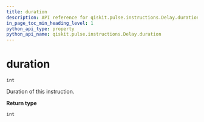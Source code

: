 ```yaml
---
title: duration
description: API reference for qiskit.pulse.instructions.Delay.duration
in_page_toc_min_heading_level: 1
python_api_type: property
python_api_name: qiskit.pulse.instructions.Delay.duration
---
```


# duration

<span id="qiskit.pulse.instructions.Delay.duration" />

`int`

Duration of this instruction.

**Return type**

`int`

